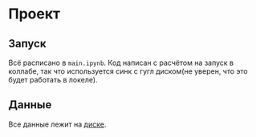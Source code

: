 # Проект

## Запуск
Всё расписано в `main.ipynb`. Код написан с расчётом на запуск в коллабе, так что используется синк с гугл диском(не уверен, что это будет работать в локеле).

## Данные
Все данные лежит на [диске](https://drive.google.com/drive/folders/1-KMTxh9yKeC3acdmwo88oUwJYkUdfYtC?usp=sharing).
